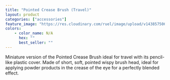 ```yaml
---
title: "Pointed Crease Brush (Travel)"
layout: product
categories: ["accessories"]
feature_image: "https://res.cloudinary.com/ruel/image/upload/v1438575069/fs/pointedCreaseBrush_travel.jpg"
colors:
    - color_name: N/A
      hex: ""
      best_seller: ""
---
```

Miniature version of the Pointed Crease Brush ideal for travel with its pencil-like plastic cover. Made of short, soft, pointed wispy brush head, ideal for applying powder products in the crease of the eye for a perfectly blended effect. 
